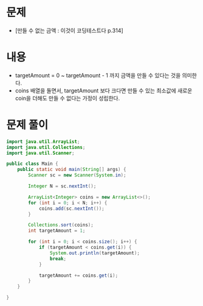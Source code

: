 # 문제

- [만들 수 없는 금액 : 이것이 코딩테스트다 p.314]

# 내용
- targetAmount =  0 ~ targetAmount - 1 까지 금액을 만들 수 있다는 것을 의미한다.
- coins 배열을 돌면서, targetAmount 보다 크다면 만들 수 있는 최소값에 새로운 coin을 더해도 만들 수 없다는 가정이 성립한다.

# 문제 풀이
```java
import java.util.ArrayList;
import java.util.Collections;
import java.util.Scanner;

public class Main {
	public static void main(String[] args) {
		Scanner sc = new Scanner(System.in);

		Integer N = sc.nextInt();

		ArrayList<Integer> coins = new ArrayList<>();
		for (int i = 0; i < N; i++) {
			coins.add(sc.nextInt());
		}

		Collections.sort(coins);
		int targetAmount = 1;

		for (int i = 0; i < coins.size(); i++) {
			if (targetAmount < coins.get(i)) {
				System.out.println(targetAmount);
				break;
			}

			targetAmount += coins.get(i);
		}
	}

}
```
